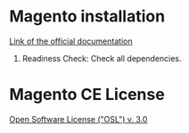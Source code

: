 # Magento installation
[Link of the official documentation](http://devdocs.magento.com/guides/v2.2/install-gde/basics/basics_magento-installed.html)
1. Readiness Check: Check all dependencies.

# Magento CE License
[Open Software License ("OSL") v. 3.0](mg-license.md)
